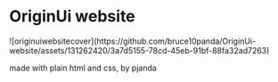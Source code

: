 <h1>OriginUi website</h1>
![originuiwebsitecover](https://github.com/bruce10panda/OriginUi-website/assets/131262420/3a7d5155-78cd-45eb-91bf-88fa32ad7263)

made with plain html and css, by pjanda
